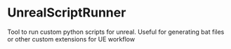 # UnrealScriptRunner
Tool to run custom python scripts for unreal. Useful for generating bat files or other custom extensions for UE workflow
